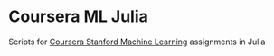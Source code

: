 # Coursera ML Julia

Scripts for [Coursera Stanford Machine Learning](https://www.coursera.org/learn/machine-learning/home/welcome) assignments in Julia

